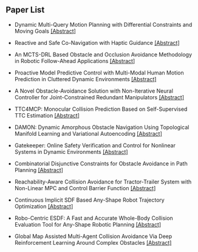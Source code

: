 ## Paper List

- Dynamic Multi-Query Motion Planning with Differential Constraints and Moving Goals
[[Abstract]](https://events.infovaya.com/presentation?id=103322)

- Reactive and Safe Co-Navigation with Haptic Guidance
[[Abstract]](https://events.infovaya.com/presentation?id=103325)

- An MCTS-DRL Based Obstacle and Occlusion Avoidance Methodology in Robotic Follow-Ahead Applications
[[Abstract]](https://events.infovaya.com/presentation?id=103328)

- Proactive Model Predictive Control with Multi-Modal Human Motion Prediction in Cluttered Dynamic Environments
[[Abstract]](https://events.infovaya.com/presentation?id=103331)

- A Novel Obstacle-Avoidance Solution with Non-Iterative Neural Controller for Joint-Constrained Redundant Manipulators
[[Abstract]](https://events.infovaya.com/presentation?id=103334)

- TTC4MCP: Monocular Collision Prediction Based on Self-Supervised TTC Estimation
[[Abstract]](https://events.infovaya.com/presentation?id=103337)

- DAMON: Dynamic Amorphous Obstacle Navigation Using Topological Manifold Learning and Variational Autoencoding
[[Abstract]](https://events.infovaya.com/presentation?id=103340)

- Gatekeeper: Online Safety Verification and Control for Nonlinear Systems in Dynamic Environments
[[Abstract]](https://events.infovaya.com/presentation?id=103343)

- Combinatorial Disjunctive Constraints for Obstacle Avoidance in Path Planning
[[Abstract]](https://events.infovaya.com/presentation?id=103346)

- Reachability-Aware Collision Avoidance for Tractor-Trailer System with Non-Linear MPC and Control Barrier Function
[[Abstract]](https://events.infovaya.com/presentation?id=103349)

- Continuous Implicit SDF Based Any-Shape Robot Trajectory Optimization
[[Abstract]](https://events.infovaya.com/presentation?id=103352)

- Robo-Centric ESDF: A Fast and Accurate Whole-Body Collision Evaluation Tool for Any-Shape Robotic Planning
[[Abstract]](https://events.infovaya.com/presentation?id=103355)

- Global Map Assisted Multi-Agent Collision Avoidance Via Deep Reinforcement Learning Around Complex Obstacles
[[Abstract]](https://events.infovaya.com/presentation?id=103358)

